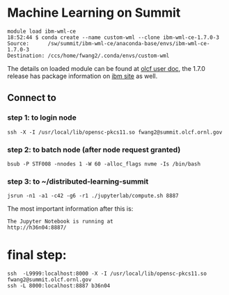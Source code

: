# Machine Learning on Summit


```
module load ibm-wml-ce
18:52:44 $ conda create --name custom-wml --clone ibm-wml-ce-1.7.0-3
Source:      /sw/summit/ibm-wml-ce/anaconda-base/envs/ibm-wml-ce-1.7.0-3
Destination: /ccs/home/fwang2/.conda/envs/custom-wml
```

The details on loaded module can be found at [olcf user doc](https://docs.olcf.ornl.gov/software/analytics/ibm-wml-ce.html), the 1.7.0 release has package information on [ibm site](https://www.ibm.com/support/knowledgecenter/SS5SF7_1.7.0/navigation/wmlce_software_pkgs.html) as well.


## Connect to 

### step 1: to login node
```
ssh -X -I /usr/local/lib/opensc-pkcs11.so fwang2@summit.olcf.ornl.gov
```

### step 2: to batch node (after node request granted)
```
bsub -P STF008 -nnodes 1 -W 60 -alloc_flags nvme -Is /bin/bash
```

### step 3: to ~/distributed-learning-summit
```
jsrun -n1 -a1 -c42 -g6 -r1 ./jupyterlab/compute.sh 8887
```

The most important information after this is:

```
The Jupyter Notebook is running at
http://h36n04:8887/
```


# final step:


```
ssh  -L9999:localhost:8000 -X -I /usr/local/lib/opensc-pkcs11.so fwang2@summit.olcf.ornl.gov
ssh -L 8000:localhost:8887 b36n04
```
